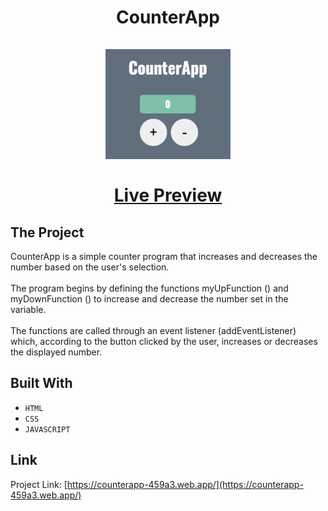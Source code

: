 <p align="center">
  
  <h1 align="center">
    CounterApp
    <br>
  <br>
      <img src="Images/Image.png" alt="Image" width="200" height="176">
    <br>
  <br>
    <a href="https://counterapp-459a3.web.app/">Live Preview</a>
  </h1>
</p>

## The Project

CounterApp is a simple counter program that increases and decreases the number based on the user's selection.
<br>
<br>
The program begins by defining the functions myUpFunction () and myDownFunction () to increase and decrease the number set in the variable.
<br>
<br>
The functions are called through an event listener (addEventListener) which, according to the button clicked by the user, increases or decreases the displayed number.


## Built With

* ```HTML```
* ```CSS```
* ```JAVASCRIPT```



<!-- CONTACT -->
## Link

Project Link: [https://counterapp-459a3.web.app/](https://counterapp-459a3.web.app/)
